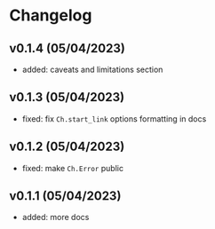 # Changelog

## v0.1.4 (05/04/2023)

- added: caveats and limitations section

## v0.1.3 (05/04/2023)

- fixed: fix `Ch.start_link` options formatting in docs

## v0.1.2 (05/04/2023)

- fixed: make `Ch.Error` public

## v0.1.1 (05/04/2023)

- added: more docs
